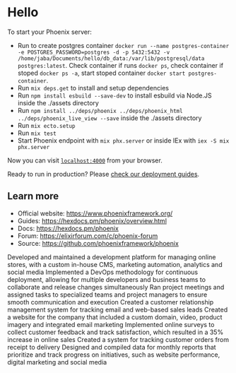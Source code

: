 # Hello

To start your Phoenix server:
  * Run to create postgres container `docker run --name postgres-container -e POSTGRES_PASSWORD=postgres -d -p 5432:5432 -v /home/jaba/Documents/hello/db_data:/var/lib/postgresql/data postgres:latest`. Check container if runs `docker ps`, check container if stoped `docker ps -a`, start stoped container `docker start postgres-container`.
  * Run `mix deps.get` to install and setup dependencies
  * Run `npm install esbuild --save-dev` to install esbuild via Node.JS inside the ./assets directory
  * Run `npm install ../deps/phoenix ../deps/phoenix_html ../deps/phoenix_live_view --save` inside the ./assets directory
  * Run `mix ecto.setup`
  * Run `mix test`
  * Start Phoenix endpoint with `mix phx.server` or inside IEx with `iex -S mix phx.server`

Now you can visit [`localhost:4000`](http://localhost:4000) from your browser.

Ready to run in production? Please [check our deployment guides](https://hexdocs.pm/phoenix/deployment.html).

## Learn more

  * Official website: https://www.phoenixframework.org/
  * Guides: https://hexdocs.pm/phoenix/overview.html
  * Docs: https://hexdocs.pm/phoenix
  * Forum: https://elixirforum.com/c/phoenix-forum
  * Source: https://github.com/phoenixframework/phoenix

Developed and maintained a development platform for managing online stores, with a custom in-house CMS, marketing automation, analytics and social media
Implemented a DevOps methodology for continuous deployment, allowing for multiple developers and business teams to collaborate and release changes simultaneously
Ran project meetings and assigned tasks to specialized teams and project managers to ensure smooth communication and execution
Created a customer relationship management system for tracking email and web-based sales leads
Created a website for the company that included a custom domain, video, product imagery and integrated email marketing
Implemented online surveys to collect customer feedback and track satisfaction, which resulted in a 35% increase in online sales
Created a system for tracking customer orders from receipt to delivery
Designed and compiled data for monthly reports that prioritize and track progress on initiatives, such as website performance, digital marketing and social media
